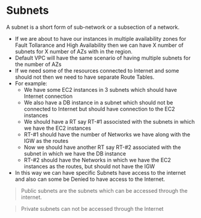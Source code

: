 # Subnets

A subnet is a short form of sub-network or a subsection of a network.

- If we are about to have our instances in multiple availability zones for Fault Tollarance and High Availability then we can have X number of subnets for X number of AZs with in the region.
- Default VPC will have the same scenario of having multiple subnets for the number of AZs
- If we need some of the resources connected to Internet and some should not then we need to have separate Route Tables.
- For example:
	- We have some EC2 instances in 3 subnets which should have Internet connection
	- We also have a DB instance in a subnet which should not be connected to Internet but should have connection to the EC2 instances
	- We should have a RT say RT-#1 associsted with the subnets in which we have the EC2 instances
	- RT-#1 should have the number of Networks we have along with the IGW as the routes
	- Now we should have another RT say RT-#2 associated with the subnet in which we have the DB instance
	- RT-#2 should have the Networks in which we have the EC2 instances as the routes, but should not have the IGW
- In this way we can have specific Subnets have access to the internet and also can some be Denied to have access to the Internet.

> Public subnets are the subnets which can be accessed through the internet.

> Private subnets can not be accessed through the Internet
